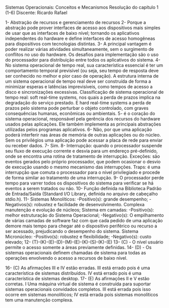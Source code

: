 Sistemas Operacionais: Conceitos e Mecanismos 
Resolução do capítulo 1 (1-6)
Discente: Ricardo Rafael 


1- Abstração de recursos e gerenciamento de recursos
2- Porque a abstração pode prover interfaces de acesso aos dispositivos mais simples de usar que as interfaces de baixo nível; 
tornando os aplicativos independentes do hardware e define interfaces de acesso homogêneas para dispositivos com tecnologias distintas. 
3- A principal vantagem é poder realizar várias atividades simultaneamente, sem o surgimento de conflitos no uso do hardware. 
Os desafios para implementação são o uso do processador para distribuição entre todos os aplicativos do sistema.
4- No sistema operacional de tempo real, sua característica essencial é ter um comportamento temporal previsível (ou seja, seu tempo de 
resposta deve ser conhecido no melhor e pior caso de operação). A estrutura interna de um sistema operacional de tempo real deve ser 
construída de forma a minimizar esperas e latências imprevisíveis, como tempos de acesso a disco e sincronizações excessivas. 
Classificação de sistema operacional de tempo real: soft real-time systems, nos quais a perda de prazos implica na degradação do
serviço prestado. E hard real-time systems a perda de prazos pelo sistema pode perturbar o objeto controlado, com graves consequências 
humanas, econômicas ou ambientais.
5- é o coração do sistema operacional, responsável pela gerência dos recursos do hardware usados pelas aplicações. Ele também 
implementa as principais abstrações utilizadas pelos programas aplicativos.
6- Não, por que uma aplicação poderá interferir nas áreas de memória de outras aplicações ou do núcleo. Sem os privilégios uma 
aplicação pode acessar a placa de rede para enviar ou receber dados.
7- Sim. 
8- Interrupção: quando o processador suspende seu fluxo de execução corrente e desvia para um endereço pré-definido, onde se
encontra uma rotina de tratamento de interrupção.                                                                                                          Exceções: são eventos gerados pelo próprio processador, que podem ocasionar o desvio de execução usando o mesmo mecanismo das interrupções.                                                                                                        Traps: é uma interrupção que comuta o processador para o nível privilegiado e procede de forma similar ao tratamento de uma interrupção.
9- O processador perde tempo para varrer todos os dispositivos do sistema para verificar se há eventos a serem tratados ou não. 
10-  Função definida na Biblioteca Padrão de Entrada/Saída (Standard I/O Library, definida no arquivo de cabeçalho stdio.h). 
11- Sistemas Monolíticos: -Positivo(s): grande desempenho; -Negativos(s): robustez e facilidade de desenvolvimento. Complexa
manutenção  e evolução de núcleos;  Sistema em camadas: -Positivo(s): melhor estruturação do Sistema Operacional; 
-Negativo(s): O empilhamento de várias camadas de software faz com que cada pedido de uma aplicação demore mais tempo para chegar 
até o dispositivo periférico ou recurso a ser acessado, prejudicando o desempenho do sistema. Sistema Micronúcleo: 
-Positivo(s): robustez e flexibilidade; -Negativo(s): custo elevado;
12- (T)-(K)-(E)-(D)-(M)-(E)-(K)-(S)-(K)-(E)
13- (C) - O nível usuário permite o acesso somente a áreas previamente definidas.
14- (D) - Os sistemas operacionais definem chamadas de sistema para todas as operações envolvendo o acesso a recursos de baixo nível.
 
16- (C) As afirmações III e IV estão erradas. III está errado pois é uma característica de sistemas distribuídos.
IV está errado pois é uma característica de sistemas desktop.
17- (E) As afirmações II e V estão corretas. I Uma máquina virtual de sistema é construída para suportar sistemas 
operacionais convidados completos.  III está errada pois isso ocorre em sistemas monolíticos; IV está errada pois sistemas
monolíticos tem uma manutenção complexa.




